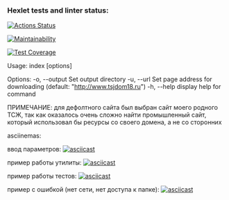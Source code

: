 ### Hexlet tests and linter status:
[![Actions Status](https://github.com/williamsiii/frontent-testing-react-project-lvl1/workflows/hexlet-check/badge.svg)](https://github.com/williamsiii/frontent-testing-react-project-lvl1/actions)

[![Maintainability](https://api.codeclimate.com/v1/badges/75720a561f7901f3d18f/maintainability)](https://codeclimate.com/github/williamsiii/frontent-testing-react-project-lvl1/maintainability)

[![Test Coverage](https://api.codeclimate.com/v1/badges/75720a561f7901f3d18f/test_coverage)](https://codeclimate.com/github/williamsiii/frontent-testing-react-project-lvl1/test_coverage)

Usage: index [options]

Options:
  -o, --output <dirname>  Set output directory
  -u, --url <url>         Set page address for downloading (default: "http://www.tsjdom18.ru")
  -h, --help              display help for command

ПРИМЕЧАНИЕ: для дефолтного сайта был выбран сайт моего родного ТСЖ, так как оказалось очень сложно найти промышленный сайт, который использовал бы ресурсы со своего домена, а не со сторонних



asciinemas:

ввод параметров:
[![asciicast](https://asciinema.org/a/JJHxbXDbZifHmNFG1gQbGlyuk.svg)](https://asciinema.org/a/Ggc3sLcLsclvXyPj0PXC2BYLe)

пример работы утилиты:
[![asciicast](https://asciinema.org/a/JJHxbXDbZifHmNFG1gQbGlyuk.svg)](https://asciinema.org/a/Z9jNvEFedF5eIt4ofUpo64PuY)

пример работы тестов:
[![asciicast](https://asciinema.org/a/JJHxbXDbZifHmNFG1gQbGlyuk.svg)](https://asciinema.org/a/EqNRUkM39u3IjLnC5NPagfyhM)

пример с ошибкой (нет сети, нет доступа к папке):
[![asciicast](https://asciinema.org/a/JJHxbXDbZifHmNFG1gQbGlyuk.svg)](https://asciinema.org/a/kpchgKJBPi4Sm8GZDhhqYH4x5)
